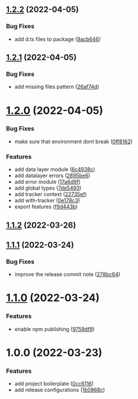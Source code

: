 ## [1.2.2](https://github.com/emkis/gtm-event-tracker/compare/v1.2.1...v1.2.2) (2022-04-05)


### Bug Fixes

* add d.ts files to package ([9acb646](https://github.com/emkis/gtm-event-tracker/commit/9acb646d64dbccde1dda566028e6a0d3f8076c3d))

## [1.2.1](https://github.com/emkis/gtm-event-tracker/compare/v1.2.0...v1.2.1) (2022-04-05)


### Bug Fixes

* add missing files pattern ([26af74d](https://github.com/emkis/gtm-event-tracker/commit/26af74df06c5cccae75d8ba511b63f5b735fc240))

# [1.2.0](https://github.com/emkis/gtm-event-tracker/compare/v1.1.2...v1.2.0) (2022-04-05)


### Bug Fixes

* make sure that environment dont break ([0ff8162](https://github.com/emkis/gtm-event-tracker/commit/0ff81628782f6bef9d22f53cab23f0eaf8514f55))


### Features

* add data layer module ([6c4938c](https://github.com/emkis/gtm-event-tracker/commit/6c4938c6c9f6782cdc854ae70f59929f15b1c41d))
* add datalayer errors ([2895be6](https://github.com/emkis/gtm-event-tracker/commit/2895be68712185652c38229be804b81b166dc331))
* add error module ([17a6d9f](https://github.com/emkis/gtm-event-tracker/commit/17a6d9f04ce6841340e653acd8ffb09c1c638580))
* add global types ([7de5493](https://github.com/emkis/gtm-event-tracker/commit/7de549383f92ad4bc9185998e3d372fb494280a4))
* add tracker context ([22735ef](https://github.com/emkis/gtm-event-tracker/commit/22735ef1b7922ccc073a5853eaecd3503273e517))
* add with-tracker ([0e178c3](https://github.com/emkis/gtm-event-tracker/commit/0e178c334b7f36df82ab628d5adce0159626bb47))
* export features ([f9d443b](https://github.com/emkis/gtm-event-tracker/commit/f9d443b75b28780d5e122ed0ae9ccc73318feab7))

## [1.1.2](https://github.com/emkis/gtm-event-tracker/compare/v1.1.1...v1.1.2) (2022-03-26)

## [1.1.1](https://github.com/emkis/gtm-event-tracker/compare/v1.1.0...v1.1.1) (2022-03-24)


### Bug Fixes

* improve the release commit note ([278bc64](https://github.com/emkis/gtm-event-tracker/commit/278bc64c1a1aba5018f84fa04356326a05cd27d1))

# [1.1.0](https://github.com/emkis/gtm-event-tracker/compare/v1.0.0...v1.1.0) (2022-03-24)


### Features

* enable npm publishing ([9759df9](https://github.com/emkis/gtm-event-tracker/commit/9759df91b82927954116a560115833706fa9e1ac))

# 1.0.0 (2022-03-23)


### Features

* add project boilerplate ([0cc6116](https://github.com/emkis/gtm-event-tracker/commit/0cc611627d39a256d07ba44adc400564e7561e68))
* add release configurations ([1b0868c](https://github.com/emkis/gtm-event-tracker/commit/1b0868ce9e24bc97e5366bddd110f29318826f42))
